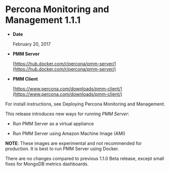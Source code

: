 # Percona Monitoring and Management 1.1.1


* **Date**

    February 20, 2017



* **PMM Server**

    [https://hub.docker.com/r/percona/pmm-server/](https://hub.docker.com/r/percona/pmm-server/)



* **PMM Client**

    [https://www.percona.com/downloads/pmm-client/](https://www.percona.com/downloads/pmm-client/)


For install instructions, see Deploying Percona Monitoring and Management.

This release introduces new ways for running *PMM Server*:


* Run PMM Server as a virtual appliance


* Run PMM Server using Amazon Machine Image (AMI)

**NOTE**: These images are experimental and not recommended for production.
It is best to run PMM Server using Docker.

There are no changes compared to previous
1.1.0 Beta release,
except small fixes for MongoDB metrics dashboards.

